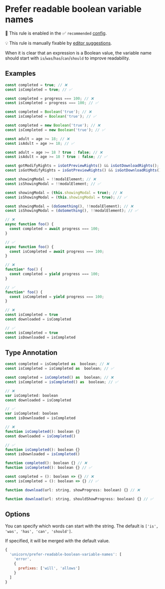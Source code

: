 # Prefer readable boolean variable names

💼 This rule is enabled in the ✅ `recommended` [config](https://github.com/sindresorhus/eslint-plugin-unicorn#preset-configs-eslintconfigjs).

💡 This rule is manually fixable by [editor suggestions](https://eslint.org/docs/latest/use/core-concepts#rule-suggestions).

<!-- end auto-generated rule header -->
<!-- Do not manually modify this header. Run: `npm run fix:eslint-docs` -->

When it is clear that an expression is a Boolean value, the variable name should start with `is`/`was`/`has`/`can`/`should` to improve readability.

## Examples

```js
const completed = true; // ❌
const isCompleted = true; // ✅
```

```js
const completed = progress === 100; // ❌
const isCompleted = progress === 100; // ✅
```

```js
const completed = Boolean('true'); // ❌
const isCompleted = Boolean('true'); // ✅
```

```js
const completed = new Boolean('true'); // ❌
const isCompleted = new Boolean('true'); // ✅
```

```js
const adult = age >= 18; // ❌
const isAdult = age >= 18; // ✅
```

```js
const adult = age >= 18 ? true : false; // ❌
const isAdult = age >= 18 ? true : false; // ✅
```

```js
const gotModifyRights = isGotPreviewRights() && isGotDownloadRights(); // ❌
const isGotModifyRights = isGotPreviewRights() && isGotDownloadRights(); // ✅
```

```js
const showingModal = !!modalElement; // ❌
const isShowingModal = !!modalElement; // ✅
```

```js
const showingModal = (this.showingModal = true); // ❌
const isShowingModal = (this.showingModal = true); // ✅
```

```js
const showingModal = (doSomething(), !!modalElement); // ❌
const isShowingModal = (doSomething(), !!modalElement); // ✅
```

```js
// ❌
async function foo() {
  const completed = await progress === 100;
}

// ✅
async function foo() {
  const isCompleted = await progress === 100;
}
```

```js
// ❌
function* foo() {
  const completed = yield progress === 100;
}

// ✅
function* foo() {
  const isCompleted = yield progress === 100;
}
```

```js
// ❌
const isCompleted = true
const downloaded = isCompleted

// ✅
const isCompleted = true
const isDownloaded = isCompleted
```

<!-- Type Annotation -->
## Type Annotation

```js
const completed = isCompleted as  boolean; // ❌
const isCompleted = isCompleted as  boolean; // ✅
```

```js
const completed = isCompleted() as  boolean; // ❌
const isCompleted = isCompleted() as  boolean; // ✅
```

```js
// ❌
var isCompleted: boolean
const downloaded = isCompleted

// ✅
var isCompleted: boolean
const isDownloaded = isCompleted
```

```js
// ❌
function isCompleted(): boolean {}
const downloaded = isCompleted()

// ✅
function isCompleted(): boolean {}
const isDownloaded = isCompleted()
```

```js
function completed(): boolean {} // ❌
function isCompleted(): boolean {} // ✅
```

```js
const completed = (): boolean => {} // ❌
const isCompleted = (): boolean => {} // ✅
```

```js
function download(url: string, showProgress: boolean) {} // ❌

function download(url: string, shouldShowProgress: boolean) {} // ✅
```

## Options

You can specify which words can start with the string. The default is `['is', 'was', 'has', 'can', 'should']`.

If specified, it will be merged with the default value.

```js
{
  'unicorn/prefer-readable-boolean-variable-names': [
    'error',
    {
      prefixes: ['will', 'allows']
    }
  ]
}
```
